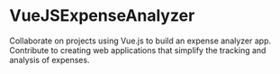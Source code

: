 # VueJSExpenseAnalyzer
Collaborate on projects using Vue.js to build an expense analyzer app. Contribute to creating web applications that simplify the tracking and analysis of expenses.

